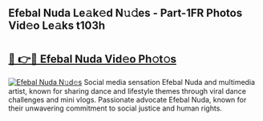 ## Efebal Nuda Le𝚊k𝚎d N𝚞𝚍es - Part-1FR Photos Vid𝚎o Le𝚊ks t103h

# <h2><a href="http://fbepvqw.evod.top/?m=Efebal+Nuda">🔗 👉🔴 Efebal Nuda Vid𝚎o Ph𝚘t𝚘s</a></h2>

[![Efebal Nuda N𝚞d𝚎s](https://i.imgur.com/8V9OHl7.gif)](http://fbepvqw.evod.top/?m=Efebal+Nuda)
Social media sensation Efebal Nuda and multimedia artist, known for sharing dance and lifestyle themes through viral dance challenges and mini vlogs. Passionate advocate Efebal Nuda, known for their unwavering commitment to social justice and human rights. 

